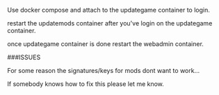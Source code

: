 Use docker compose and attach to the updategame container to login.

restart the updatemods container after you've login on the updategame container.

once updategame container is done restart the webadmin container.


###ISSUES

For some reason the signatures/keys for mods dont want to work...

If somebody knows how to fix this please let me know.
